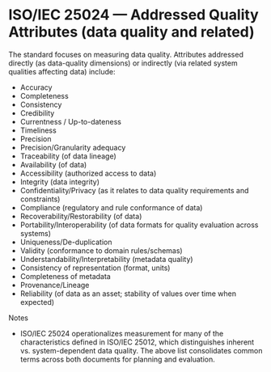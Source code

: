 # ISO/IEC 25024 — Addressed Quality Attributes (data quality and related)

The standard focuses on measuring data quality. Attributes addressed directly (as data-quality dimensions) or indirectly (via related system qualities affecting data) include:

- Accuracy
- Completeness
- Consistency
- Credibility
- Currentness / Up-to-dateness
- Timeliness
- Precision
- Precision/Granularity adequacy
- Traceability (of data lineage)
- Availability (of data)
- Accessibility (authorized access to data)
- Integrity (data integrity)
- Confidentiality/Privacy (as it relates to data quality requirements and constraints)
- Compliance (regulatory and rule conformance of data)
- Recoverability/Restorability (of data)
- Portability/Interoperability (of data formats for quality evaluation across systems)
- Uniqueness/De-duplication
- Validity (conformance to domain rules/schemas)
- Understandability/Interpretability (metadata quality)
- Consistency of representation (format, units)
- Completeness of metadata
- Provenance/Lineage
- Reliability (of data as an asset; stability of values over time when expected)

Notes
- ISO/IEC 25024 operationalizes measurement for many of the characteristics defined in ISO/IEC 25012, which distinguishes inherent vs. system-dependent data quality. The above list consolidates common terms across both documents for planning and evaluation.
